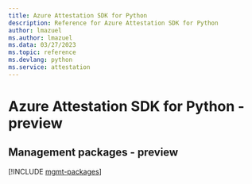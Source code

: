 ```yaml
---
title: Azure Attestation SDK for Python
description: Reference for Azure Attestation SDK for Python
author: lmazuel
ms.author: lmazuel
ms.data: 03/27/2023
ms.topic: reference
ms.devlang: python
ms.service: attestation
---
```

# Azure Attestation SDK for Python - preview

## Management packages - preview
[!INCLUDE [mgmt-packages](attestation-mgmt-index.md)]